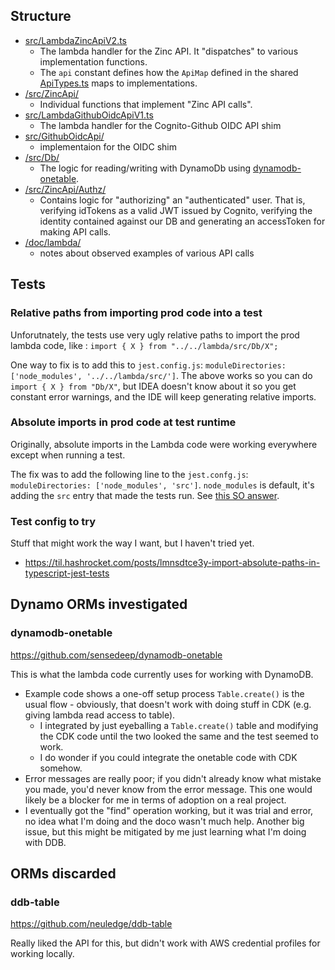 
## Structure

* [src/LambdaZincApiV2.ts](src/LambdaZincApiV2.ts)
  * The lambda handler for the Zinc API. It "dispatches" to various 
    implementation 
  functions. 
  * The `api` constant defines how the `ApiMap` defined in the shared 
  [ApiTypes.ts](../../shared/ApiTypes.ts) maps to implementations.
* [/src/ZincApi/](src/ZincApi)
  * Individual functions that implement "Zinc API calls".
* [src/LambdaGithubOidcApiV1.ts](src/LambdaGithubOidcApiV1.ts)
  * The lambda handler for the Cognito-Github OIDC API shim
* [src/GithubOidcApi/](src/GithubOidcApi)
  * implementaion for the OIDC shim 
* [/src/Db/](src/Db)
  * The logic for reading/writing with DynamoDb using 
  [dynamodb-onetable](https://github.com/sensedeep/dynamodb-onetable).
* [/src/ZincApi/Authz/](src/ZincApi/Authz)
  * Contains logic for "authorizing" an "authenticated" user.  That is,
  verifying idTokens as a valid JWT issued by Cognito, verifying the identity 
  contained against our DB and generating an accessToken for making API calls.
* [/doc/lambda/](doc/lambda)
  * notes about observed examples of various API calls


## Tests

### Relative paths from importing prod code into a test
Unforutnately, the tests use very ugly relative paths to import the prod lambda 
code, like : `import { X } from "../../lambda/src/Db/X";` 

One way to fix is to add this to `jest.config.js`:
`moduleDirectories: ['node_modules', '../../lambda/src/']`.
The above works so you can do `import { X } from "Db/X"`, but IDEA doesn't 
know about it so you get constant error warnings, and the IDE will keep 
generating relative imports.

### Absolute imports in prod code at test runtime

Originally, absolute imports in the Lambda code were working everywhere except
when running a test.

The fix was to add the following line to the `jest.confg.js`:
`moduleDirectories: ['node_modules', 'src']`.
`node_modules` is default, it's adding the `src` entry that made the tests run.
See [this SO answer](https://stackoverflow.com/a/51174924/924597).

### Test config to try

Stuff that might work the way I want, but I haven't tried yet.

* https://til.hashrocket.com/posts/lmnsdtce3y-import-absolute-paths-in-typescript-jest-tests


## Dynamo ORMs investigated

### dynamodb-onetable

https://github.com/sensedeep/dynamodb-onetable

This is what the lambda code currently uses for working with DynamoDB.

* Example code shows a one-off setup process `Table.create()` is the usual 
flow - obviously, that doesn't work with doing stuff in CDK (e.g. giving 
lambda read access to table).
  * I integrated by just eyeballing a `Table.create()` table and modifying the 
  CDK code until the two looked the same and the test seemed to work.
  * I do wonder if you could integrate the onetable code with CDK somehow.
* Error messages are really poor; if you didn't already know what mistake
you made, you'd never know from the error message.  This one would likely
be a blocker for me in terms of adoption on a real project.
* I eventually got the "find" operation working, but it was trial and error,
no idea what I'm doing and the doco wasn't much help.  Another big issue, but
this might be mitigated by me just learning what I'm doing with DDB.


## ORMs discarded

### ddb-table
https://github.com/neuledge/ddb-table

Really liked the API for this, but didn't work with AWS credential profiles
for working locally.


